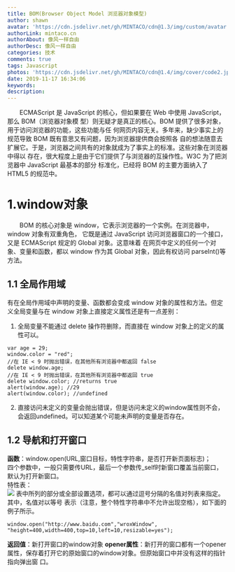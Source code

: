 ```yaml
---
title: BOM(Browser Object Model 浏览器对象模型)
author: shawn
avatar: 'https://cdn.jsdelivr.net/gh/MINTACO/cdn@1.3/img/custom/avatar.jpg'
authorLink: mintaco.cn
authorAbout: 像风一样自由
authorDesc: 像风一样自由
categories: 技术
comments: true
tags: Javascript
photos: 'https://cdn.jsdelivr.net/gh/MINTACO/cdn@1.4/img/cover/code2.jpg'
date: 2019-11-17 16:34:06
keywords:
description:
---
```

&emsp;&emsp;ECMAScript 是 JavaScript 的核心，但如果要在 Web 中使用 JavaScript，那么 BOM（浏览器对象模
型）则无疑才是真正的核心。BOM 提供了很多对象，用于访问浏览器的功能，这些功能与任
何网页内容无关。多年来，缺少事实上的规范导致 BOM 既有意思又有问题，因为浏览器提供商会按照各
自的想法随意去扩展它。于是，浏览器之间共有的对象就成为了事实上的标准。这些对象在浏览器中得以
存在，很大程度上是由于它们提供了与浏览器的互操作性。W3C 为了把浏览器中 JavaScript 最基本的部分
标准化，已经将 BOM 的主要方面纳入了 HTML5 的规范中。

# 1.window对象
&emsp;&emsp;BOM 的核心对象是 window，它表示浏览器的一个实例。在浏览器中，window 对象有双重角色，
它既是通过 JavaScript 访问浏览器窗口的一个接口，又是 ECMAScript 规定的 Global 对象。这意味着
在网页中定义的任何一个对象、变量和函数，都以 window 作为其 Global 对象，因此有权访问
parseInt()等方法。
## 1.1 全局作用域
有在全局作用域中声明的变量、函数都会变成 window 对象的属性和方法。但定义全局变量与在 window 对象上直接定义属性还是有一点差别：
1. 全局变量不能通过 delete 操作符删除，而直接在 window 对象上的定义的属性可以。
```
var age = 29;
window.color = "red";
//在 IE < 9 时抛出错误，在其他所有浏览器中都返回 false
delete window.age;
//在 IE < 9 时抛出错误，在其他所有浏览器中都返回 true
delete window.color; //returns true
alert(window.age); //29
alert(window.color); //undefined
```
2. 直接访问未定义的变量会抛出错误，但是访问未定义的window属性则不会，会返回undefined。可以知道某个可能未声明的变量是否存在。
## 1.2 导航和打开窗口
**函数**：window.open(URL,窗口目标，特性字符串，是否打开新页面标志)；  
四个参数中，一般只需要传URL，最后一个参数传_self时新窗口覆盖当前窗口，默认为打开新窗口。  
特性表：  
![](https://i.loli.net/2019/11/19/xvFCBrUjIfqQHDL.png)
表中所列的部分或全部设置选项，都可以通过逗号分隔的名值对列表来指定。其中，名值对以等号
表示（注意，整个特性字符串中不允许出现空格），如下面的例子所示。
```
window.open("http://www.baidu.com","wroxWindow",
"height=400,width=400,top=10,left=10,resizable=yes");
```
**返回值**：新打开窗口的window对象
**opener属性**：新打开的窗口都有一个opener属性，保存着打开它的原始窗口的window对象。但原始窗口中并没有这样的指针指向弹出窗
口。

